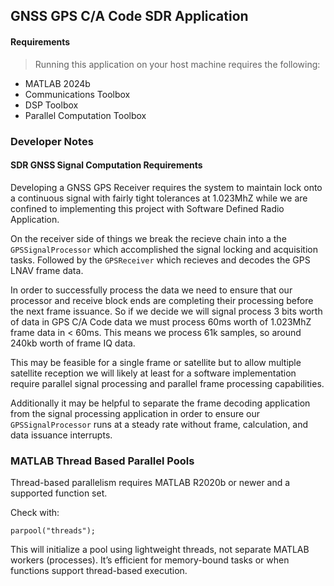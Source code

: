 ## GNSS GPS C/A Code SDR Application

#### Requirements

> Running this application on your host machine requires the following:

- MATLAB 2024b
- Communications Toolbox
- DSP Toolbox
- Parallel Computation Toolbox


### Developer Notes

#### SDR GNSS Signal Computation Requirements

Developing a GNSS GPS Receiver requires the system to maintain lock onto a continuous signal with fairly tight tolerances at 1.023MhZ while we are confined to implementing this project with Software Defined Radio Application. 

On the receiver side of things we break the recieve chain into a the `GPSSignalProcessor` which accomplished the signal locking and acquisition tasks. Followed by the `GPSReceiver` which recieves and decodes the GPS LNAV frame data.

In order to successfully process the data we need to ensure that our processor and receive block ends are completing their processing before the next frame issuance. So if we decide we will signal process 3 bits worth of data in GPS C/A Code data we must process 60ms worth of 1.023MhZ frame data in < 60ms. This means we process 61k samples, so around 240kb worth of frame IQ data.

This may be feasible for a single frame or satellite but to allow multiple satellite reception we will likely at least for a software implementation require parallel signal processing and parallel frame processing capabilities.

Additionally it may be helpful to separate the frame decoding application from the signal processing application in order to ensure our `GPSSignalProcessor` runs at a steady rate without frame, calculation, and data issuance interrupts.

### MATLAB Thread Based Parallel Pools

Thread-based parallelism requires MATLAB R2020b or newer and a supported function set.

Check with:

```
parpool("threads");
```

This will initialize a pool using lightweight threads, not separate MATLAB workers (processes). It’s efficient for memory-bound tasks or when functions support thread-based execution.

